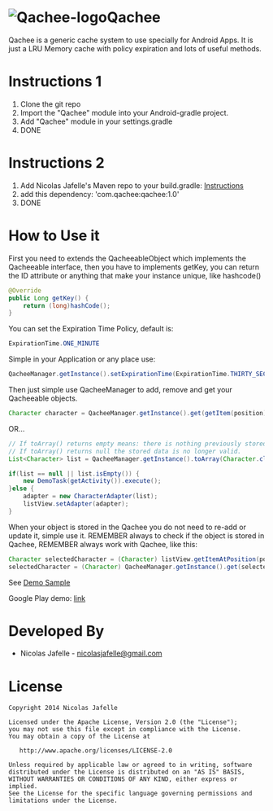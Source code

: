 ![Qachee-logo](https://raw2.github.com/nicolasjafelle/Qachee/master/QacheeProject/QacheeSample/src/main/res/drawable-mdpi/ic_launcher.png)Qachee
======
Qachee is a generic cache system to use specially for Android Apps. It is just a LRU Memory cache with policy expiration and lots of useful methods.<br>

Instructions 1
============

1. Clone the git repo
2. Import the "Qachee" module into your Android-gradle project.
3. Add "Qachee" module in your settings.gradle
4. DONE

Instructions 2 
============

1. Add Nicolas Jafelle's Maven repo to your build.gradle: <a href="https://github.com/nicolasjafelle/maven-repo">Instructions</a>
2. add this dependency: 'com.qachee:qachee:1.0'
3. DONE


How to Use it
================

First you need to extends the QacheeableObject which implements the Qacheeable interface, then you have to implements getKey, you can return the ID attribute or anything that make your instance unique, like hashcode()<br>
``` java
@Override
public Long getKey() {
	return (long)hashCode();
}
```
You can set the Expiration Time Policy, default is: 
``` java 
ExpirationTime.ONE_MINUTE 
```

Simple in your Application or any place use:
``` java
QacheeManager.getInstance().setExpirationTime(ExpirationTime.THIRTY_SECONDS);
```

Then just simple use QacheeManager to add, remove and get your Qacheeable objects.<br>
``` java
Character character = QacheeManager.getInstance().get(getItem(position), Character.class);
```
OR...
``` java
// If toArray() returns empty means: there is nothing previously stored.
// If toArray() returns null the stored data is no longer valid.
List<Character> list = QacheeManager.getInstance().toArray(Character.class);

if(list == null || list.isEmpty()) {
	new DemoTask(getActivity()).execute();
}else {
	adapter = new CharacterAdapter(list);
	listView.setAdapter(adapter);
}
```

When your object is stored in the Qachee you do not need to re-add or update it, simple use it. REMEMBER always to check if the object is stored in Qachee, REMEMBER always work with Qachee, like this:<br>
``` java
Character selectedCharacter = (Character) listView.getItemAtPosition(pos);
selectedCharacter = (Character) QacheeManager.getInstance().get(selectedCharacter);
```

See <a href="https://github.com/nicolasjafelle/Qachee/tree/master/QacheeProject/QacheeSample">Demo Sample</a>

Google Play demo: <a href="https://play.google.com/store/apps/details?id=com.qachee.sample">link</a>


Developed By
================

* Nicolas Jafelle - <nicolasjafelle@gmail.com>


License
================

    Copyright 2014 Nicolas Jafelle

    Licensed under the Apache License, Version 2.0 (the "License");
    you may not use this file except in compliance with the License.
    You may obtain a copy of the License at

       http://www.apache.org/licenses/LICENSE-2.0

    Unless required by applicable law or agreed to in writing, software
    distributed under the License is distributed on an "AS IS" BASIS,
    WITHOUT WARRANTIES OR CONDITIONS OF ANY KIND, either express or implied.
    See the License for the specific language governing permissions and
    limitations under the License.
